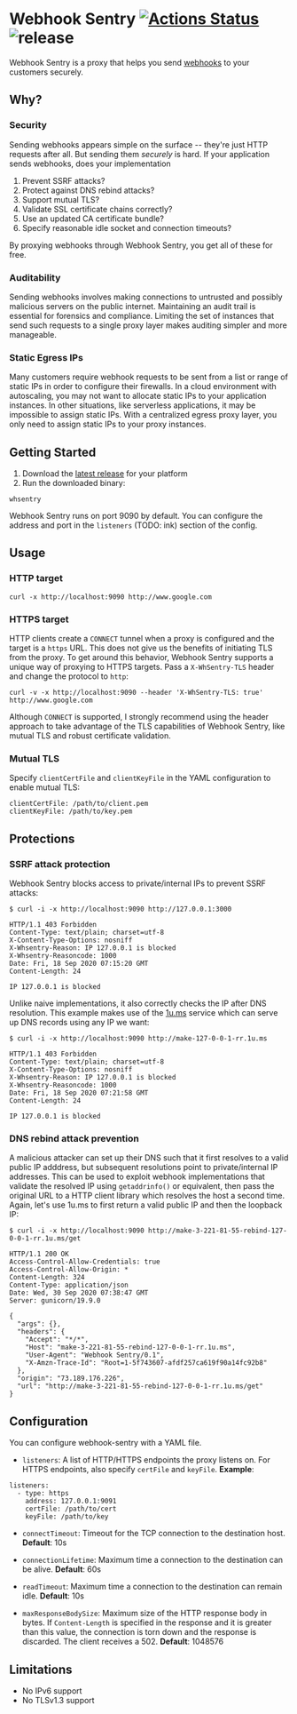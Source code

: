 # Webhook Sentry [![Actions Status](https://github.com/juggernaut/egress-proxy/workflows/Go/badge.svg)](https://github.com/juggernaut/egress-proxy/actions) ![release](https://img.shields.io/github/v/release/juggernaut/webhook-sentry?sort=semver)
Webhook Sentry is a proxy that helps you send [webhooks](https://en.wikipedia.org/wiki/Webhook) to your customers securely.

## Why?
### Security
Sending webhooks appears simple on the surface -- they're just HTTP requests after all. But sending them _securely_ is hard. If your application sends webhooks, does your implementation
1. Prevent SSRF attacks?
2. Protect against DNS rebind attacks?
3. Support mutual TLS?
4. Validate SSL certificate chains correctly?
5. Use an updated CA certificate bundle?
6. Specify reasonable idle socket and connection timeouts?

By proxying webhooks through Webhook Sentry, you get all of these for free.

### Auditability
Sending webhooks involves making connections to untrusted and possibly malicious servers on the public internet. Maintaining an audit trail is essential for forensics and compliance.
Limiting the set of instances that send such requests to a single proxy layer makes auditing simpler and more manageable.

### Static Egress IPs
Many customers require webhook requests to be sent from a list or range of static IPs in order to configure their firewalls. In a cloud environment with autoscaling, you
may not want to allocate static IPs to your application instances. In other situations, like serverless applications, it may be impossible to assign static IPs. With a centralized
egress proxy layer, you only need to assign static IPs to your proxy instances.

## Getting Started
1. Download the [latest release](https://github.com/juggernaut/webhook-sentry/releases/latest) for your platform
2. Run the downloaded binary:
```
whsentry
```

Webhook Sentry runs on port 9090 by default. You can configure the address and port in the `listeners` (TODO: ink) section of the config.

## Usage
### HTTP target

```
curl -x http://localhost:9090 http://www.google.com
```

### HTTPS target
HTTP clients create a `CONNECT` tunnel when a proxy is configured and the target is a `https` URL. This does not give us the benefits of initiating TLS from the proxy. To get around this behavior, Webhook Sentry supports a unique way of proxying to HTTPS targets. Pass a `X-WhSentry-TLS` header and change the protocol to `http`:

```
curl -v -x http://localhost:9090 --header 'X-WhSentry-TLS: true' http://www.google.com
```

Although `CONNECT` is supported, I strongly recommend using the header approach to take advantage of the TLS capabilities of Webhook Sentry, like mutual TLS and robust certificate validation.

### Mutual TLS
Specify `clientCertFile` and `clientKeyFile` in the YAML configuration to enable mutual TLS:
```
clientCertFile: /path/to/client.pem
clientKeyFile: /path/to/key.pem
```

## Protections
### SSRF attack protection
Webhook Sentry blocks access to private/internal IPs to prevent SSRF attacks:
```
$ curl -i -x http://localhost:9090 http://127.0.0.1:3000

HTTP/1.1 403 Forbidden
Content-Type: text/plain; charset=utf-8
X-Content-Type-Options: nosniff
X-Whsentry-Reason: IP 127.0.0.1 is blocked
X-Whsentry-Reasoncode: 1000
Date: Fri, 18 Sep 2020 07:15:20 GMT
Content-Length: 24

IP 127.0.0.1 is blocked
```

Unlike naive implementations, it also correctly checks the IP after DNS resolution. This example makes use of the [1u.ms](http://1u.ms/) service which can serve up DNS records using any IP we want:
```
$ curl -i -x http://localhost:9090 http://make-127-0-0-1-rr.1u.ms

HTTP/1.1 403 Forbidden
Content-Type: text/plain; charset=utf-8
X-Content-Type-Options: nosniff
X-Whsentry-Reason: IP 127.0.0.1 is blocked
X-Whsentry-Reasoncode: 1000
Date: Fri, 18 Sep 2020 07:21:58 GMT
Content-Length: 24

IP 127.0.0.1 is blocked
```

### DNS rebind attack prevention
A malicious attacker can set up their DNS such that it first resolves to a valid public IP adddress, but subsequent resolutions point to private/internal IP addresses. This can be used to exploit webhook implementations that validate the resolved IP using `getaddrinfo()` or equivalent, then pass the original URL to a HTTP client library which resolves the host a second time. Again, let's use 1u.ms to first return a valid public IP and then the loopback IP:

```
$ curl -i -x http://localhost:9090 http://make-3-221-81-55-rebind-127-0-0-1-rr.1u.ms/get

HTTP/1.1 200 OK
Access-Control-Allow-Credentials: true
Access-Control-Allow-Origin: *
Content-Length: 324
Content-Type: application/json
Date: Wed, 30 Sep 2020 07:38:47 GMT
Server: gunicorn/19.9.0

{
  "args": {},
  "headers": {
    "Accept": "*/*",
    "Host": "make-3-221-81-55-rebind-127-0-0-1-rr.1u.ms",
    "User-Agent": "Webhook Sentry/0.1",
    "X-Amzn-Trace-Id": "Root=1-5f743607-afdf257ca619f90a14fc92b8"
  },
  "origin": "73.189.176.226",
  "url": "http://make-3-221-81-55-rebind-127-0-0-1-rr.1u.ms/get"
}
```

## Configuration
You can configure webhook-sentry with a YAML file.

* `listeners`: A list of HTTP/HTTPS endpoints the proxy listens on. For HTTPS endpoints, also specify `certFile` and `keyFile`.
**Example**:
```
listeners:
  - type: https
    address: 127.0.0.1:9091
    certFile: /path/to/cert
    keyFile: /path/to/key
```

* `connectTimeout`: Timeout for the TCP connection to the destination host.
**Default**: 10s

* `connectionLifetime`: Maximum time a connection to the destination can be alive.
**Default**: 60s

* `readTimeout`: Maximum time a connection to the destination can remain idle.
**Default**: 10s

* `maxResponseBodySize`: Maximum size of the HTTP response body in bytes. If `Content-Length` is specified in the response and it is greater than this value, the connection is torn down and the response is discarded. The client receives a 502.
**Default**: 1048576
  

## Limitations
* No IPv6 support
* No TLSv1.3 support




